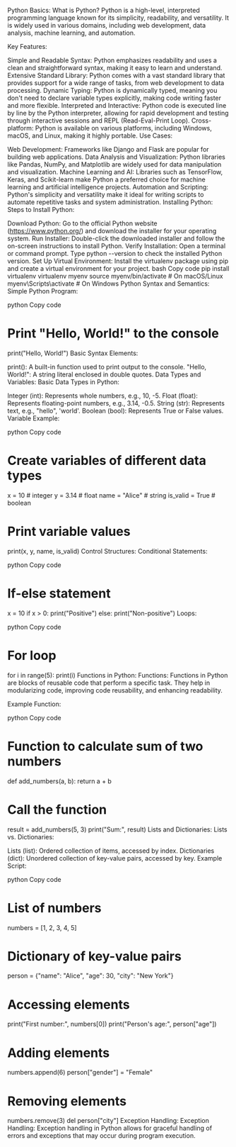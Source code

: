 Python Basics:
What is Python?
Python is a high-level, interpreted programming language known for its simplicity, readability, and versatility. It is widely used in various domains, including web development, data analysis, machine learning, and automation.

Key Features:

Simple and Readable Syntax: Python emphasizes readability and uses a clean and straightforward syntax, making it easy to learn and understand.
Extensive Standard Library: Python comes with a vast standard library that provides support for a wide range of tasks, from web development to data processing.
Dynamic Typing: Python is dynamically typed, meaning you don't need to declare variable types explicitly, making code writing faster and more flexible.
Interpreted and Interactive: Python code is executed line by line by the Python interpreter, allowing for rapid development and testing through interactive sessions and REPL (Read-Eval-Print Loop).
Cross-platform: Python is available on various platforms, including Windows, macOS, and Linux, making it highly portable.
Use Cases:

Web Development: Frameworks like Django and Flask are popular for building web applications.
Data Analysis and Visualization: Python libraries like Pandas, NumPy, and Matplotlib are widely used for data manipulation and visualization.
Machine Learning and AI: Libraries such as TensorFlow, Keras, and Scikit-learn make Python a preferred choice for machine learning and artificial intelligence projects.
Automation and Scripting: Python's simplicity and versatility make it ideal for writing scripts to automate repetitive tasks and system administration.
Installing Python:
Steps to Install Python:

Download Python: Go to the official Python website (https://www.python.org/) and download the installer for your operating system.
Run Installer: Double-click the downloaded installer and follow the on-screen instructions to install Python.
Verify Installation:
Open a terminal or command prompt.
Type python --version to check the installed Python version.
Set Up Virtual Environment: Install the virtualenv package using pip and create a virtual environment for your project.
bash
Copy code
pip install virtualenv
virtualenv myenv
source myenv/bin/activate  # On macOS/Linux
myenv\Scripts\activate      # On Windows
Python Syntax and Semantics:
Simple Python Program:

python
Copy code
# Print "Hello, World!" to the console
print("Hello, World!")
Basic Syntax Elements:

print(): A built-in function used to print output to the console.
"Hello, World!": A string literal enclosed in double quotes.
Data Types and Variables:
Basic Data Types in Python:

Integer (int): Represents whole numbers, e.g., 10, -5.
Float (float): Represents floating-point numbers, e.g., 3.14, -0.5.
String (str): Represents text, e.g., "hello", 'world'.
Boolean (bool): Represents True or False values.
Variable Example:

python
Copy code
# Create variables of different data types
x = 10          # integer
y = 3.14        # float
name = "Alice"  # string
is_valid = True # boolean

# Print variable values
print(x, y, name, is_valid)
Control Structures:
Conditional Statements:

python
Copy code
# If-else statement
x = 10
if x > 0:
    print("Positive")
else:
    print("Non-positive")
Loops:

python
Copy code
# For loop
for i in range(5):
    print(i)
Functions in Python:
Functions:
Functions in Python are blocks of reusable code that perform a specific task. They help in modularizing code, improving code reusability, and enhancing readability.

Example Function:

python
Copy code
# Function to calculate sum of two numbers
def add_numbers(a, b):
    return a + b

# Call the function
result = add_numbers(5, 3)
print("Sum:", result)
Lists and Dictionaries:
Lists vs. Dictionaries:

Lists (list): Ordered collection of items, accessed by index.
Dictionaries (dict): Unordered collection of key-value pairs, accessed by key.
Example Script:

python
Copy code
# List of numbers
numbers = [1, 2, 3, 4, 5]

# Dictionary of key-value pairs
person = {"name": "Alice", "age": 30, "city": "New York"}

# Accessing elements
print("First number:", numbers[0])
print("Person's age:", person["age"])

# Adding elements
numbers.append(6)
person["gender"] = "Female"

# Removing elements
numbers.remove(3)
del person["city"]
Exception Handling:
Exception Handling:
Exception handling in Python allows for graceful handling of errors and exceptions that may occur during program execution.
